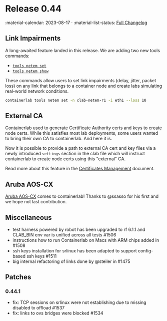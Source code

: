 # Release 0.44

:material-calendar: 2023-08-17 · :material-list-status: [Full Changelog](https://github.com/srl-labs/containerlab/releases)

## Link Impairments

A long-awaited feature landed in this release. We are adding two new tools commands:

* [`tools netem set`](../cmd/tools/netem/set.md)
* [`tools netem show`](../cmd/tools/netem/show.md)

These commands allow users to set link impairments (delay, jitter, packet loss) on any link that belongs to a container node and create labs simulating real-world network conditions.

```bash title="setting packet loss at 10% rate on eth1 interface of clab-netem-r1 node"
containerlab tools netem set -n clab-netem-r1 -i eth1 --loss 10
```

## External CA

Containerlab used to generate Certificate Authority certs and keys to create node certs. While this satisfies most lab deployments, some users wanted to bring their own CA to containerlab. And here it is.

Now it is possible to provide a path to external CA cert and key files via a newly introduced `settings` section in the clab file which will instruct containerlab to create node certs using this "external" CA.

Read more about this feature in the [Certificates Management](../manual/cert.md#external-ca) document.

## Aruba AOS-CX

[Aruba AOS-CX](../manual/kinds/vr-aoscx.md) comes to containerlab! Thanks to @ssasso for his first and we hope not last contribution.

## Miscellaneous

* test harness powered by robot has been upgraded to rf 6.1.1 and CLAB_BIN env var is unified across all tests #1506
* instructions how to run Containerlab on Macs with ARM chips added in #1508
* ssh keys installation for srlinux has been adapted to support config-based ssh keys #1511
* big internal refactoring of links done by @steiler in #1475

## Patches

### 0.44.1

* fix: TCP sessions on srlinux were not establishing due to missing disabled tx offload #1537
* fix: links to ovs bridges were blocked #1534
